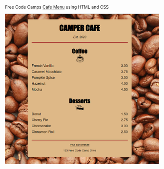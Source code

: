 Free Code Camps [Cafe Menu](https://www.freecodecamp.org/learn/2022/responsive-web-design/#learn-basic-css-by-building-a-cafe-menu) using HTML and CSS

![Cafe Menu](CafeMenu.png)
